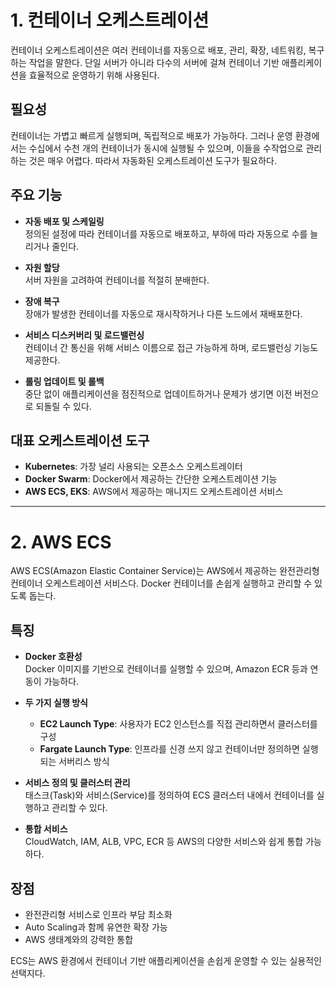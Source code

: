 # 1. 컨테이너 오케스트레이션

컨테이너 오케스트레이션은 여러 컨테이너를 자동으로 배포, 관리, 확장, 네트워킹, 복구하는 작업을 말한다. 단일 서버가 아니라 다수의 서버에 걸쳐 컨테이너 기반 애플리케이션을 효율적으로 운영하기 위해 사용된다.

## 필요성

컨테이너는 가볍고 빠르게 실행되며, 독립적으로 배포가 가능하다. 그러나 운영 환경에서는 수십에서 수천 개의 컨테이너가 동시에 실행될 수 있으며, 이들을 수작업으로 관리하는 것은 매우 어렵다. 따라서 자동화된 오케스트레이션 도구가 필요하다.

## 주요 기능

- **자동 배포 및 스케일링**  
  정의된 설정에 따라 컨테이너를 자동으로 배포하고, 부하에 따라 자동으로 수를 늘리거나 줄인다.

- **자원 할당**  
  서버 자원을 고려하여 컨테이너를 적절히 분배한다.

- **장애 복구**  
  장애가 발생한 컨테이너를 자동으로 재시작하거나 다른 노드에서 재배포한다.

- **서비스 디스커버리 및 로드밸런싱**  
  컨테이너 간 통신을 위해 서비스 이름으로 접근 가능하게 하며, 로드밸런싱 기능도 제공한다.

- **롤링 업데이트 및 롤백**  
  중단 없이 애플리케이션을 점진적으로 업데이트하거나 문제가 생기면 이전 버전으로 되돌릴 수 있다.

## 대표 오케스트레이션 도구

- **Kubernetes**: 가장 널리 사용되는 오픈소스 오케스트레이터
- **Docker Swarm**: Docker에서 제공하는 간단한 오케스트레이션 기능
- **AWS ECS, EKS**: AWS에서 제공하는 매니지드 오케스트레이션 서비스

---

# 2. AWS ECS

AWS ECS(Amazon Elastic Container Service)는 AWS에서 제공하는 완전관리형 컨테이너 오케스트레이션 서비스다. Docker 컨테이너를 손쉽게 실행하고 관리할 수 있도록 돕는다.

## 특징

- **Docker 호환성**  
  Docker 이미지를 기반으로 컨테이너를 실행할 수 있으며, Amazon ECR 등과 연동이 가능하다.

- **두 가지 실행 방식**

  - **EC2 Launch Type**: 사용자가 EC2 인스턴스를 직접 관리하면서 클러스터를 구성
  - **Fargate Launch Type**: 인프라를 신경 쓰지 않고 컨테이너만 정의하면 실행되는 서버리스 방식

- **서비스 정의 및 클러스터 관리**  
  태스크(Task)와 서비스(Service)를 정의하여 ECS 클러스터 내에서 컨테이너를 실행하고 관리할 수 있다.

- **통합 서비스**  
  CloudWatch, IAM, ALB, VPC, ECR 등 AWS의 다양한 서비스와 쉽게 통합 가능하다.

## 장점

- 완전관리형 서비스로 인프라 부담 최소화
- Auto Scaling과 함께 유연한 확장 가능
- AWS 생태계와의 강력한 통합

ECS는 AWS 환경에서 컨테이너 기반 애플리케이션을 손쉽게 운영할 수 있는 실용적인 선택지다.
